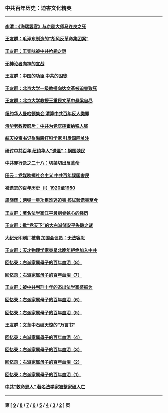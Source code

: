 ### 中共百年历史：迫害文化精英
---
#### [李清：《海瑞罢官》与京剧大师马连良之死](../../pages/nf1176111/n13412316.md?12110430) 
#### [王友群：毛泽东制造的“胡风反革命集团案”](../../pages/nf1176111/n13324909.md?12110430) 
#### [王友群：王实味被中共枪毙之谜](../../pages/nf1176111/n13307502.md?12110430) 
#### [无神论者向神的宣战](../../pages/nf1176111/n13281535.md?12110430) 
#### [王友群：中国的功臣 中共的囚徒](../../pages/nf1176111/n13291790.md?12110430) 
#### [王友群：北京大学一级教授向达文革被迫害致死](../../pages/nf1176111/n13150966.md?12110430) 
#### [王友群：北京大学教授王重民文革中悬梁自尽](../../pages/nf1176111/n13084645.md?12110430) 
#### [纽约华人曼哈顿集会 清算中共百年反人类罪](../../pages/nf1176111/n13084157.md?12110430) 
#### [清华老教授怒斥：中共为党庆挥霍纳税人钱](../../pages/nf1176111/n13071430.md?12110430) 
#### [航天投资书记张陶殴打科学家 引发国际关注](../../pages/nf1176111/n13069132.md?12110430) 
#### [研讨中共百年 纽约华人“送匾”：祸国殃民](../../pages/nf1176111/n13057367.md?12110430) 
#### [中共罪行录之二十八：切菜切出反革命](../../pages/nf1176111/n13030600.md?12110430) 
#### [田云：党媒吹捧社会主义 中共百年误国害民](../../pages/nf1176111/n13006682.md?12110430) 
#### [被遗忘的百年历史（I）1920至1950](../../pages/nf1176111/n12986411.md?12110430) 
#### [周晓辉：两弹一星功臣难逃迫害 核试验遗害至今](../../pages/nf1176111/n12974997.md?12110430) 
#### [王友群：著名法学家江平最刻骨铭心的经历](../../pages/nf1176111/n12970787.md?12110430) 
#### [王友群：批“党天下”的大右派储安平失踪之谜](../../pages/nf1176111/n12954229.md?12110430) 
#### [大纪元印刷厂被袭 加国会议员：无法容忍](../../pages/nf1176111/n12883028.md?12110430) 
#### [王友群：天才物理学家束星北晚年拒绝加入中共](../../pages/nf1176111/n12792913.md?12110430) 
#### [回忆录：右派家属母子的百年血泪（8）](../../pages/nf1176111/n12706196.md?12110430) 
#### [回忆录：右派家属母子的百年血泪（7）](../../pages/nf1176111/n12706191.md?12110430) 
#### [王友群：被中共判刑十年的杰出法学家盛振为](../../pages/nf1176111/n12706141.md?12110430) 
#### [回忆录：右派家属母子的百年血泪（6）](../../pages/nf1176111/n12698863.md?12110430) 
#### [回忆录：右派家属母子的百年血泪（5）](../../pages/nf1176111/n12692515.md?12110430) 
#### [王友群：文革中石破天惊的“万言书”](../../pages/nf1176111/n12690994.md?12110430) 
#### [回忆录：右派家属母子的百年血泪（4）](../../pages/nf1176111/n12686410.md?12110430) 
#### [回忆录：右派家属母子的百年血泪（3）](../../pages/nf1176111/n12683820.md?12110430) 
#### [回忆录：右派家属母子的百年血泪（2）](../../pages/nf1176111/n12679738.md?12110430) 
#### [回忆录：右派家属母子的百年血泪（1）](../../pages/nf1176111/n12678112.md?12110430) 
#### [中共“救命恩人” 著名法学家被整家破人亡](../../pages/nf1176111/n12658168.md?12110430) 

---
#### 第 [ [9](./9.md?12110430) / [8](./8.md?12110430) / [7](./7.md?12110430) / [6](./6.md?12110430) / [5](./5.md?12110430) / [4](./4.md?12110430) / [3](./3.md?12110430) / [2](./2.md?12110430) ] 页
